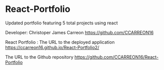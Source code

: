 # React-Portfolio
 Updated portfolio featuring 5 total projects using react 


Developer: Christoper James Carreon https://github.com/CCARREON16

 React Portfolio : The URL to the deployed application https://ccarreon16.github.io/React-Portfolio2/

The URL to the Github repository https://github.com/CCARREON16/React-Portfolio
